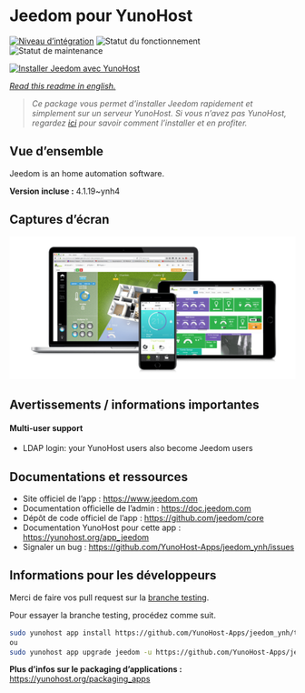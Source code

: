 <!--
N.B.: This README was automatically generated by https://github.com/YunoHost/apps/tree/master/tools/README-generator
It shall NOT be edited by hand.
-->

# Jeedom pour YunoHost

[![Niveau d’intégration](https://dash.yunohost.org/integration/jeedom.svg)](https://dash.yunohost.org/appci/app/jeedom) ![Statut du fonctionnement](https://ci-apps.yunohost.org/ci/badges/jeedom.status.svg) ![Statut de maintenance](https://ci-apps.yunohost.org/ci/badges/jeedom.maintain.svg)

[![Installer Jeedom avec YunoHost](https://install-app.yunohost.org/install-with-yunohost.svg)](https://install-app.yunohost.org/?app=jeedom)

*[Read this readme in english.](./README.md)*

> *Ce package vous permet d’installer Jeedom rapidement et simplement sur un serveur YunoHost.
Si vous n’avez pas YunoHost, regardez [ici](https://yunohost.org/#/install) pour savoir comment l’installer et en profiter.*

## Vue d’ensemble

Jeedom is an home automation software.


**Version incluse :** 4.1.19~ynh4

## Captures d’écran

![Capture d’écran de Jeedom](./doc/screenshots/01-Appli-jeedom.png)

## Avertissements / informations importantes

#### Multi-user support

- LDAP login: your YunoHost users also become Jeedom users

## Documentations et ressources

* Site officiel de l’app : <https://www.jeedom.com>
* Documentation officielle de l’admin : <https://doc.jeedom.com>
* Dépôt de code officiel de l’app : <https://github.com/jeedom/core>
* Documentation YunoHost pour cette app : <https://yunohost.org/app_jeedom>
* Signaler un bug : <https://github.com/YunoHost-Apps/jeedom_ynh/issues>

## Informations pour les développeurs

Merci de faire vos pull request sur la [branche testing](https://github.com/YunoHost-Apps/jeedom_ynh/tree/testing).

Pour essayer la branche testing, procédez comme suit.

``` bash
sudo yunohost app install https://github.com/YunoHost-Apps/jeedom_ynh/tree/testing --debug
ou
sudo yunohost app upgrade jeedom -u https://github.com/YunoHost-Apps/jeedom_ynh/tree/testing --debug
```

**Plus d’infos sur le packaging d’applications :** <https://yunohost.org/packaging_apps>